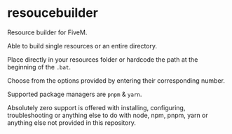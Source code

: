# resoucebuilder

Resource builder for FiveM.

Able to build single resources or an entire directory.

Place directly in your resources folder or hardcode the path at the beginning of the `.bat`.

Choose from the options provided by entering their corresponding number.

Supported package managers are `pnpm` & `yarn`.

Absolutely zero support is offered with installing, configuring, troubleshooting or anything else to do with node, npm, pnpm, yarn or anything else not provided in this repository.
